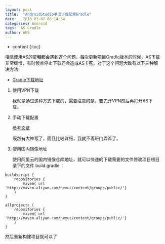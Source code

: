 ```yaml
---
layout: post
title:  "AndroidStudio手动下载配置Gradle"
date:   2018-03-07 08:14:54
categories: Android
tags:  AS Gradle
author: WHS
---
```


* content
{:toc}

 相信使用AS的童鞋都会遇到这个问题，每次更新项目Gradle版本的时候，AS下载非常缓慢，有时候点停止下载还会造成AS卡死。对于这个问题大致有以下三种解决方法
  



* [Gradle下载地址](http://services.gradle.org/distributions/)


1. 使用VPN下载

   我就是通过这种方式下载的，需要注意的是，要先开VPN然后再打开AS下载。



2. 手动下载配置

   [参考文章](https://blog.csdn.net/fuchaosz/article/details/51567808)

   既然有大神写了，而且比较详细，我就不再班门弄斧了。


3. 使用国内镜像地址

   使用阿里云的国内镜像仓库地址，就可以快速的下载需要的文件修改项目根目录下的文件 build.gradle ：

```
buildscript {
    repositories {
        maven{ url 'http://maven.aliyun.com/nexus/content/groups/public/'}
    }
}

allprojects {
    repositories {
        maven{ url 'http://maven.aliyun.com/nexus/content/groups/public/'}
    }
}
```

然后重新构建项目就可以了



